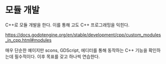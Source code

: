 # 모듈 개발 

C++로 모듈 개발을 한다. 이를 통해 고도 C++ 프로그래밍을 익힌다. 


https://docs.godotengine.org/en/stable/development/cpp/custom_modules_in_cpp.html#modules

매우 단순한 예이지만 scons, GDScript, 에디터를 통해 동작하는 C++ 기능을 확인하는데 필수적이다.
이후 목표를 갖고 하나씩 연습한다.



